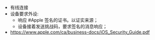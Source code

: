 - 有线连接
- 设备要求外设:
	- 响应 #Apple 签名的证书。以证实来源；
	- 设备接着发送挑战码，要求签名的消息响应；
- https://www.apple.com/ca/business-docs/iOS_Security_Guide.pdf